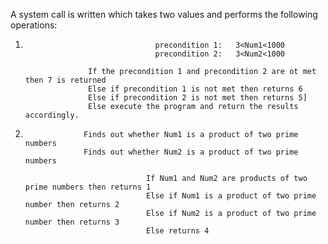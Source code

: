 

A system call is written which takes two values and performs the following operations:


1)
                                    precondition 1:   3<Num1<1000
                                    precondition 2:   3<Num2<1000
  
                     If the precondition 1 and precondition 2 are ot met then 7 is returned
                     Else if precondition 1 is not met then returns 6
                     Else if precondition 2 is not met then returns 5]
                     Else execute the program and return the results accordingly.
                     
                     
2)                     
                    Finds out whether Num1 is a product of two prime numbers
                    Finds out whether Num2 is a product of two prime numbers
                    
                                  If Num1 and Num2 are products of two prime numbers then returns 1
                                  Else if Num1 is a product of two prime number then returns 2
                                  Else if Num2 is a product of two prime number then returns 3
                                  Else returns 4
